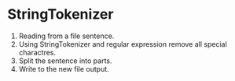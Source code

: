# StringTokenizer
1. Reading from a file sentence.
2. Using StringTokenizer and regular expression remove all special charactres. 
3. Split the sentence into parts.
4. Write to the new file output.
